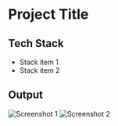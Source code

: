 # Project Title

## Tech Stack
- Stack item 1
- Stack item 2

## Output

![Screenshot 1](link_to_screenshot1.png)
![Screenshot 2](link_to_screenshot2.png)